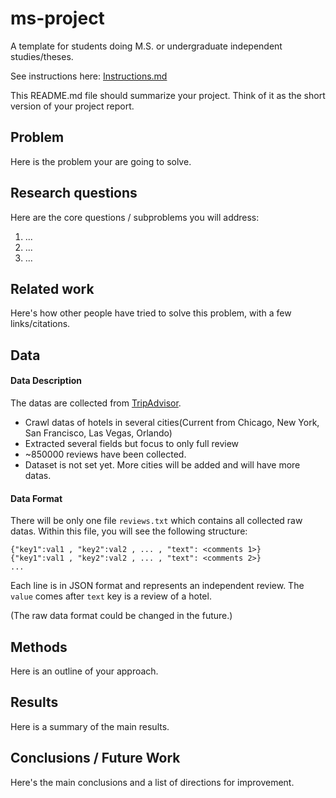 # ms-project
A template for students doing M.S. or undergraduate independent studies/theses.

See instructions here: [Instructions.md](Instructions.md)

This README.md file should summarize your project. Think of it as the short version of your project report.

## Problem

Here is the problem your are going to solve.

## Research questions

Here are the core questions / subproblems you will address:

1. ...
2. ...
3. ...

## Related work

Here's how other people have tried to solve this problem, with a few links/citations. 

## Data

#### Data Description
The datas are collected from [TripAdvisor](http://www.tripadvisor.com).

* Crawl datas of hotels in several cities(Current from Chicago, New York, San Francisco, Las Vegas, Orlando)
* Extracted several fields but focus to only full review
* ~850000 reviews have been collected.
* Dataset is not set yet. More cities will be added and will have more datas.
 

#### Data Format
There will be only one file `reviews.txt` which contains all collected raw datas. Within this file, you will see the following structure:

	{"key1":val1 , "key2":val2 , ... , "text": <comments 1>}	
	{"key1":val1 , "key2":val2 , ... , "text": <comments 2>}
	...

Each line is in JSON format and represents an independent review. The `value` comes after `text` key is a review of a hotel.

(The raw data format could be changed in the future.)



## Methods

Here is an outline of your approach.

## Results

Here is a summary of the main results.

## Conclusions / Future Work

Here's the main conclusions and a list of directions for improvement.

